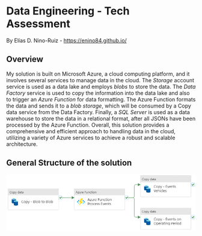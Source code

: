 # Data Engineering - Tech Assessment

By Elías D. Nino-Ruiz - https://enino84.github.io/

## Overview

My solution is built on Microsoft Azure, a cloud computing platform, and it involves several services to manage data in the cloud. The *Storage* account service is used as a data lake and employs *blobs* to store the data. The *Data Factory* service is used to copy the information into the data lake and also to trigger an *Azure Function* for data formatting. The Azure Function formats the data and sends it to a *blob storage*, which will be consumed by a Copy data service from the Data Factory. Finally, a *SQL Server* is used as a data warehouse to store the data in a relational format, after all JSONs have been processed by the Azure Function. Overall, this solution provides a comprehensive and efficient approach to handling data in the cloud, utilizing a variety of Azure services to achieve a robust and scalable architecture.

## General Structure of the solution

<img src="images/general_pipeline.png">